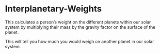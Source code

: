 # Interplanetary-Weights

This calculates a person’s weight on the different planets within our solar system by multiplying their mass by the gravity factor on the surface of the planet.

This will tell you how much you would weigh on another planet in our solar system.
